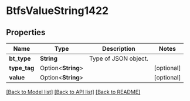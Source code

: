 # BtfsValueString1422

## Properties

Name | Type | Description | Notes
------------ | ------------- | ------------- | -------------
**bt_type** | **String** | Type of JSON object. | 
**type_tag** | Option<**String**> |  | [optional]
**value** | Option<**String**> |  | [optional]

[[Back to Model list]](../README.md#documentation-for-models) [[Back to API list]](../README.md#documentation-for-api-endpoints) [[Back to README]](../README.md)



